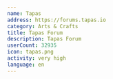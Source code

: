```yaml
---
name: Tapas
address: https://forums.tapas.io
category: Arts & Crafts
title: Tapas Forum
description: Tapas Forum
userCount: 32935
icon: tapas.png
activity: very high
language: en
---
```

